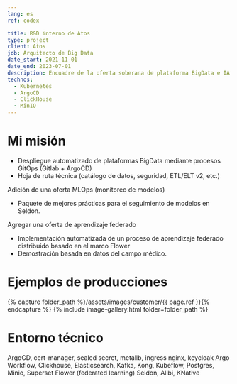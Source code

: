 ```yaml
---
lang: es
ref: codex

title: R&D interno de Atos
type: project
client: Atos
job: Arquitecto de Big Data 
date_start: 2021-11-01
date_end: 2023-07-01
description: Encuadre de la oferta soberana de plataforma BigData e IA (Codex Data Platform) 
technos:
  - Kubernetes
  - ArgoCD
  - ClickHouse
  - MinIO
---
```

# Mi misión

- Despliegue automatizado de plataformas BigData mediante procesos GitOps (Gitlab + ArgoCD)
- Hoja de ruta técnica (catálogo de datos, seguridad, ETL/ELT v2, etc.)

Adición de una oferta MLOps (monitoreo de modelos)
- Paquete de mejores prácticas para el seguimiento de modelos en Seldon.

Agregar una oferta de aprendizaje federado
- Implementación automatizada de un proceso de aprendizaje federado distribuido basado en el marco Flower
- Demostración basada en datos del campo médico.

# Ejemplos de producciones
{% capture folder_path %}/assets/images/customer/{{ page.ref }}{% endcapture %}
{% include image-gallery.html folder=folder_path %}

# Entorno técnico
ArgoCD, cert-manager, sealed secret, metallb, ingress nginx, keycloak
Argo Workflow, Clickhouse, Elasticsearch, Kafka, Kong, Kubeflow, Postgres, Minio, Superset
Flower (federated learning)
Seldon, Alibi, KNative
